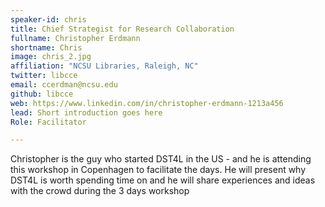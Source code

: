 ```yaml
---
speaker-id: chris
title: Chief Strategist for Research Collaboration
fullname: Christopher Erdmann
shortname: Chris
image: chris_2.jpg
affiliation: "NCSU Libraries, Raleigh, NC"
twitter: libcce
email: ccerdman@ncsu.edu
github: libcce
web: https://www.linkedin.com/in/christopher-erdmann-1213a456
lead: Short introduction goes here
Role: Facilitator

---
```


Christopher is the guy who started DST4L in the US - and he is attending this workshop in Copenhagen to facilitate the days.
He will present why DST4L is worth spending time on and he will share experiences and ideas with the crowd during the 3 days workshop
